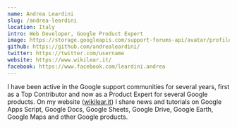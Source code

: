 ```yaml
---
name: Andrea Leardini
slug: /andrea-leardini
location: Italy
intro: Web Developer, Google Product Expert
image: https://storage.googleapis.com/support-forums-api/avatar/profile-4292-2826138448840749949.png
github: https://github.com/andrealeardini/
twitter: https://twitter.com/username
website: https://www.wikilear.it/
facebook: https://www.facebook.com/leardini.andrea
---
```


I have been active in the Google support communities for several years, first as a Top Contributor and now as a Product Expert for several Google products. On my website ([wikilear.it](https://www.wikilear.it/)) I share news and tutorials on Google Apps Script, Google Docs, Google Sheets, Google Drive, Google Earth, Google Maps and other Google products.
